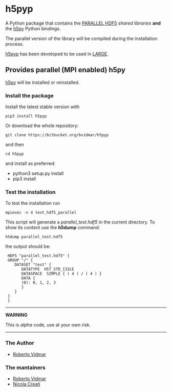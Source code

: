 # h5pyp #
A Python package that contains the
[PARALLEL HDF5](https://portal.hdfgroup.org/display/HDF5/Parallel+HDF5)
*shared libraries* **and** the [h5py](https://pypi.org/project/h5py)
Python bindings.

The parallel version of the library will be compiled during the
installation process.

[h5pyp](https://pypi.org/project/h5pyp)
has been developed to be used in [LARGE](https://bitbucket.org/ncreati/large).

## Provides parallel (MPI enabled) h5py ##
[h5py](https://pypi.org/project/h5py) will be installed or reinstalled.

### Install the package ###
Install the latest stable version with

    pip3 install h5pyp

Or download the whole repository:

    git clone https://bitbucket.org/bvidmar/h5pyp

and then

    cd h5pyp

and install as preferred:

* python3 setup.py install
* pip3 install

### Test the installation ###
To test the installation run

    mpiexec -n 4 test_hdf5_parallel

This script will generate a *parallel_test.hdf5* in the current directory.
To show its content use the **h5dump** command:

    h5dump parallel_test.hdf5

the output should be:

     HDF5 "parallel_test.hdf5" {
     GROUP "/" {
        DATASET "test" {
           DATATYPE  H5T_STD_I32LE
           DATASPACE  SIMPLE { ( 4 ) / ( 4 ) }
           DATA {
           (0): 0, 1, 2, 3
           }
        }
     }
     }


----
**WARNING**

This is *alpha* code, use at your own risk.

----

### The Author ###
* [Roberto Vidmar](mailto://rvidmar@inogs.it)

### The mantainers ###
* [Roberto Vidmar](mailto://rvidmar@inogs.it)
* [Nicola Creati](mailto://ncreati@inogs.it)
